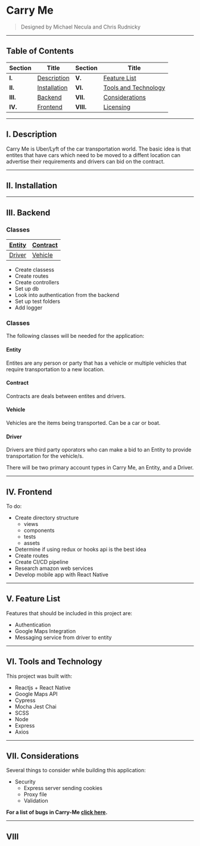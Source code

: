 # Carry Me

> Designed by Michael Necula and Chris Rudnicky

___

## Table of Contents

| Section | Title | Section | Title |
|--|--|--|--|
|**I.**|[Description](#I.-description) | **V.**|[Feature List](#V.-feature-list) |
|**II.**|[Installation](#II.-installation) | **VI.**| [Tools and Technology](#VI.-tools-and-technology) |
|**III.**|[Backend](#III.-backend) | **VII.**| [Considerations](#VII.-considerations)|
|**IV.** |[Frontend](#IV.-frontend) | **VIII.**| [Licensing](#VIII.-licensing) |


___

## I. Description

Carry Me is Uber/Lyft of the car transportation world. The basic idea is that entites that have cars which need to be moved to a diffent location can advertise their requirements and drivers can bid on the contract. 

___

## II. Installation

___

## III. Backend

### Classes

| [Entity](./documentation/Entity.md)| [Contract](./documentation/Contract.md) |
|---|---|
| [Driver](./documentation/Driver.md)| [Vehicle](./documentation/Vehicle.md) |

- Create classess
- Create routes
- Create controllers
- Set up db
- Look into authentication from the backend
- Set up test folders
- Add logger

### Classes

The following classes will be needed for the application:

#### Entity

Entites are any person or party that has a vehicle or multiple vehicles that require transportation to a new location.

#### Contract

Contracts are deals between entites and drivers.

#### Vehicle

Vehicles are the items being transported. Can be a car or boat.

#### Driver

Drivers are third party oporators who can make a bid to an Entity to provide transportation for the vehicle/s.

There will be two primary account types in Carry Me, an Entity, and a Driver.



___

## IV. Frontend

To do:

- Create directory structure
  - views
  - components
  - tests
  - assets
- Determine if using redux or hooks api is the best idea
- Create routes
- Create CI/CD pipeline
- Research amazon web services
- Develop mobile app with React Native

___

## V. Feature List

Features that should be included in this project are:

- Authentication
- Google Maps Integration
- Messaging service from driver to entity

___

## VI. Tools and Technology

This project was built with:

- Reactjs + React Native
- Google Maps API
- Cypress
- Mocha Jest Chai
- SCSS
- Node
- Express
- Axios

___

## VII. Considerations

Several things to consider while building this application:

- Security
  - Express server sending cookies
  - Proxy file
  - Validation  

**For a list of bugs in Carry-Me [click here](./documentation/Bugs.md).**
___

## VIII
